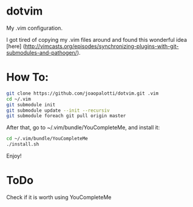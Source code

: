 # dotvim
My .vim configuration.


I got tired of copying my .vim files around and found this wonderful idea [here] (http://vimcasts.org/episodes/synchronizing-plugins-with-git-submodules-and-pathogen/).

# How To:

``` bash
git clone https://github.com/joaopalotti/dotvim.git .vim
cd ~/.vim
git submodule init
git submodule update --init --recursiv
git submodule foreach git pull origin master
```

After that, go to ~/.vim/bundle/YouCompleteMe, and install it:
``` bash
cd ~/.vim/bundle/YouCompleteMe
./install.sh
```
Enjoy!


# ToDo

Check if it is worth using YouCompleteMe
